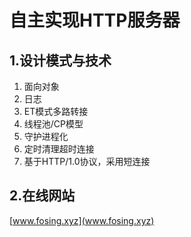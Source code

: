 # 自主实现HTTP服务器
## 1.设计模式与技术
1. 面向对象
2. 日志
3. ET模式多路转接
4. 线程池/CP模型
5. 守护进程化
6. 定时清理超时连接
7. 基于HTTP/1.0协议，采用短连接
## 2.在线网站
[www.fosing.xyz](www.fosing.xyz)